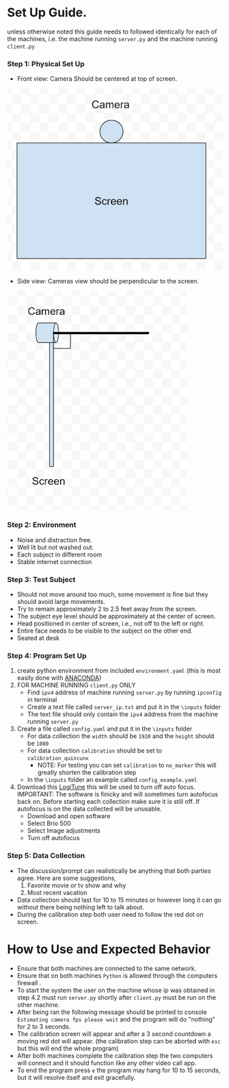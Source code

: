 # Set Up Guide.
unless otherwise noted this guide needs to followed identically for each of the machines, i.e. the machine running `server.py` and the machine running `client.py`

### Step 1: Physical Set Up  
* Front view: Camera Should be centered at top of screen.

![alt text](images/frontview.png)

* Side view: Cameras view should be perpendicular to the screen.

![alt text](images/sideview.png)

### Step 2: Environment  
* Noise and distraction free.
* Well lit but not washed out.
* Each subject in different room
* Stable internet connection

### Step 3: Test Subject 
* Should not move around too much, some movement is fine but they should avoid large movements.
* Try to remain approximately 2 to 2.5 feet away from the screen.
* The subject eye level should be approximately at the center of screen.
* Head positioned in center of screen, i.e., not off to the left or right.
* Entire face needs to be visible to the subject on the other end.
* Seated at desk

### Step 4: Program Set Up
1) create python environment from included `environment.yaml` (this is most easily done with [ANACONDA](https://www.anaconda.com/))
2) FOR MACHINE RUNNING `client.py` ONLY
   * Find `ipv4` address of machine running `server.py` by running `ipconfig` in terminal
   * Create a text file called `server_ip.txt` and put it in the `\inputs` folder
   * The text file should only contain the `ipv4` address from the machine running `server.py` 
3) Create a file called `config.yaml` and put it in the `\inputs` folder
   * For data collection the `width` should be `1920` and the `height` should be `1080` 
   * For data collection `calibration` should be set to `calibration_quincunx`
     * NOTE: For testing you can set `calibration` to `no_marker` this will greatly shorten the calibration step
   * In the `\inputs` folder an example called `config_example.yaml`
4) Download this [LogiTune](https://www.logitech.com/en-us/video-collaboration/software/logi-tune-software.html) this will be used to turn off auto focus. IMPORTANT: The software is finicky and will sometimes turn autofocus back on. Before starting each collection make sure it is still off. If autofocus is on the data collected will be unusable.
   * Download and open software
   * Select Brio 500
   * Select Image adjustments 
   * Turn off autofocus

### Step 5: Data Collection
* The discussion/prompt can realistically be anything that both parties agree. Here are some suggestions,
  1) Favorite movie or tv show and why
  2) Most recent vacation
* Data collection should last for 10 to 15 minutes or however long it can go without there being nothing left to talk about.
* During the calibration step both user need to follow the red dot on screen.

# How to Use and Expected Behavior
* Ensure that both machines are connected to the same network.
* Ensure that on both machines `Python` is allowed through the computers firewall .
* To start the system the user on the machine whose ip was obtained in step 4.2 must run `server.py` shortly after `client.py` must be run on the other machine.
* After being ran the following message should be printed to console `Estimating camera fps please wait` and the program will do "nothing" for 2 to 3 seconds.
* The calibration screen will appear and after a 3 second countdown a moving red dot will appear. (the calibration step can be aborted with `esc` but this will end the whole program)
* After both machines complete the calibration step the two computers will connect and it should function like any other video call app.
* To end the program press `e` the program may hang for 10 to 15 seconds, but it will resolve itself and exit gracefully.








